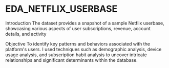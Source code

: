 # EDA_NETFLIX_USERBASE

Introduction
The dataset provides a snapshot of a sample Netflix userbase, showcasing various aspects of user subscriptions, revenue, account details, and activity

Objective
 To identify key patterns and behaviors associated with the platform's users. I used techniques such as demographic analysis, device usage analysis, and subscription habit analysis to uncover intricate relationships and significant determinants within the database.



